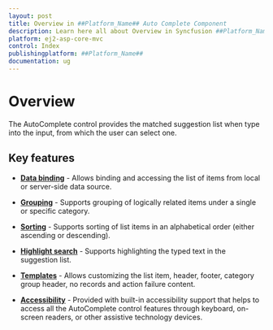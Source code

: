 ```yaml
---
layout: post
title: Overview in ##Platform_Name## Auto Complete Component
description: Learn here all about Overview in Syncfusion ##Platform_Name## Auto Complete component and more.
platform: ej2-asp-core-mvc
control: Index
publishingplatform: ##Platform_Name##
documentation: ug
---
```



# Overview

The AutoComplete control provides the matched suggestion list when type into the input, from which the user can select one.

## Key features

* **[Data binding](/auto-complete/data-binding.html)** - Allows binding and accessing the list of items from local or server-side data source.

* **[Grouping](/auto-complete/grouping.html)** - Supports grouping of logically related items under a single or specific category.

* **[Sorting](/auto-complete/api-autoComplete.html#sortorder-sortorder)** - Supports sorting of list
items in an alphabetical order (either ascending or descending).

* **[Highlight search](/auto-complete/how-to.html#custom-highlight-search)** - Supports highlighting the typed
text in the suggestion list.

* **[Templates](/auto-complete/templates.html)** - Allows customizing the list item, header, footer,
category group header, no records and action failure
content.

* **[Accessibility](/auto-complete/accessibility.html)** - Provided with built-in accessibility
support that helps to access all the AutoComplete control features through keyboard, on-screen readers, or other assistive technology devices.
